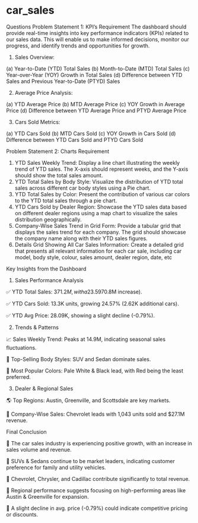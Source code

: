# car_sales
Questions
Problem Statement 1: KPI’s Requirement
The dashboard should provide real-time insights into key performance indicators (KPIs) related to our sales data. This will enable us to make informed decisions, monitor our progress, and identify trends and opportunities for growth.
1.	Sales Overview:
   
(a) Year-to-Date (YTD) Total Sales
(b)	Month-to-Date (MTD) Total Sales
(c)	Year-over-Year (YOY) Growth in Total Sales
(d)	Difference between YTD Sales and Previous Year-to-Date (PTYD) Sales

2.	Average Price Analysis:
   
(a)	YTD Average Price
(b)	MTD Average Price
(c)	YOY Growth in Average Price
(d)	Difference between YTD Average Price and PTYD Average Price

3.	Cars Sold Metrics:
   
(a)	YTD Cars Sold
(b)	MTD Cars Sold
(c)	YOY Growth in Cars Sold
(d)	Difference between YTD Cars Sold and PTYD Cars Sold

Problem Statement 2: Charts Requirement

1.	YTD Sales Weekly Trend: Display a line chart illustrating the weekly trend of YTD sales. The X-axis should represent weeks, and the Y-axis should show the total sales amount.
2.	YTD Total Sales by Body Style: Visualize the distribution of YTD total sales across different car body styles using a Pie chart.
3.	YTD Total Sales by Color: Present the contribution of various car colors to the YTD total sales through a pie chart.
4.	YTD Cars Sold by Dealer Region: Showcase the YTD sales data based on different dealer regions using a map chart to visualize the sales distribution geographically.
5.	Company-Wise Sales Trend in Grid Form: Provide a tabular grid that displays the sales trend for each company. The grid should showcase the company name along with their YTD sales figures.
6.	Details Grid Showing All Car Sales Information: Create a detailed grid that presents all relevant information for each car sale, including car model, body style, colour, sales amount, dealer region, date, etc


Key Insights from the Dashboard
1. Sales Performance Analysis
   
✅ YTD Total Sales: $371.2M, with a 23.59% growth ($70.8M increase).

✅ YTD Cars Sold: 13.3K units, growing 24.57% (2.62K additional cars).

✅ YTD Avg Price: 28.09K, showing a slight decline (-0.79%).

2. Trends & Patterns
   
📈 Sales Weekly Trend: Peaks at 14.9M, indicating seasonal sales fluctuations.

📌 Top-Selling Body Styles: SUV and Sedan dominate sales.

🎨 Most Popular Colors: Pale White & Black lead, with Red being the least preferred.


3. Dealer & Regional Sales
   
🌎 Top Regions: Austin, Greenville, and Scottsdale are key markets.

🏢 Company-Wise Sales: Chevrolet leads with 1,043 units sold and $27.1M revenue.


Final Conclusion

🔹 The car sales industry is experiencing positive growth, with an increase in sales volume and revenue.

🔹 SUVs & Sedans continue to be market leaders, indicating customer preference for family and utility vehicles.

🔹 Chevrolet, Chrysler, and Cadillac contribute significantly to total revenue.

🔹 Regional performance suggests focusing on high-performing areas like Austin & Greenville for expansion.

🔹 A slight decline in avg. price (-0.79%) could indicate competitive pricing or discounts.

